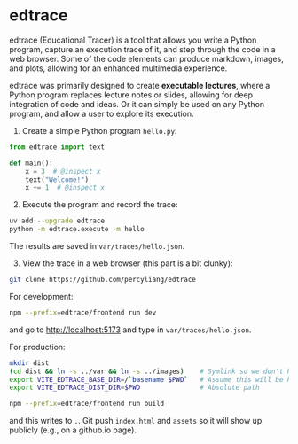 # edtrace

edtrace (Educational Tracer) is a tool that allows you write a Python program,
capture an execution trace of it, and step through the code in a web browser.
Some of the code elements can produce markdown, images, and plots, allowing for
an enhanced multimedia experience.

edtrace was primarily designed to create **executable lectures**, where a
Python program replaces lecture notes or slides, allowing for deep integration
of code and ideas.  Or it can simply be used on any Python program, and allow a
user to explore its execution.

1. Create a simple Python program `hello.py`:

```python
from edtrace import text

def main():
    x = 3  # @inspect x
    text("Welcome!")
    x += 1  # @inspect x
```

2. Execute the program and record the trace:

```sh
uv add --upgrade edtrace
python -m edtrace.execute -m hello
```
The results are saved in `var/traces/hello.json`.

3. View the trace in a web browser (this part is a bit clunky):

```sh
git clone https://github.com/percyliang/edtrace
```

For development:
```sh
npm --prefix=edtrace/frontend run dev
```
and go to [http://localhost:5173](http://localhost:5173) and type in `var/traces/hello.json`.

For production:
```sh
mkdir dist
(cd dist && ln -s ../var && ln -s ../images)    # Symlink so we don't have to make two copies
export VITE_EDTRACE_BASE_DIR=/`basename $PWD`   # Assume this will be hosted at ???.github.io/$EDTRACE_BASE_DIR
export VITE_EDTRACE_DIST_DIR=$PWD               # Absolute path

npm --prefix=edtrace/frontend run build
```
and this writes to `.`.  Git push `index.html` and `assets` so it will show up publicly
(e.g., on a github.io page).
